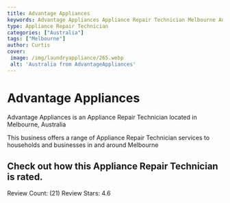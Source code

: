 ```yaml
---
title: Advantage Appliances
keywords: Advantage Appliances Appliance Repair Technician Melbourne Australia 
type: Appliance Repair Technician 
categories: ["Australia"]
tags: ["Melbourne"]
author: Curtis
cover:
 image: /img/laundryappliance/265.webp
 alt: 'Australia from AdvantageAppliances'
---
```


# Advantage Appliances
Advantage Appliances is an Appliance Repair Technician located in Melbourne, Australia

This business offers a range of Appliance Repair Technician services to households and businesses in and around Melbourne

## Check out how this Appliance Repair Technician is rated.
Review Count: (21)
Review Stars: 4.6
